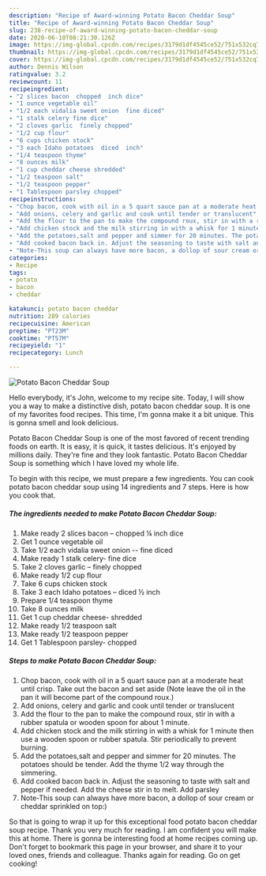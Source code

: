 ```yaml
---
description: "Recipe of Award-winning Potato Bacon Cheddar Soup"
title: "Recipe of Award-winning Potato Bacon Cheddar Soup"
slug: 238-recipe-of-award-winning-potato-bacon-cheddar-soup
date: 2020-06-10T08:21:30.126Z
image: https://img-global.cpcdn.com/recipes/3179d1df4545ce52/751x532cq70/potato-bacon-cheddar-soup-recipe-main-photo.jpg
thumbnail: https://img-global.cpcdn.com/recipes/3179d1df4545ce52/751x532cq70/potato-bacon-cheddar-soup-recipe-main-photo.jpg
cover: https://img-global.cpcdn.com/recipes/3179d1df4545ce52/751x532cq70/potato-bacon-cheddar-soup-recipe-main-photo.jpg
author: Dennis Wilson
ratingvalue: 3.2
reviewcount: 11
recipeingredient:
- "2 slices bacon  chopped  inch dice"
- "1 ounce vegetable oil"
- "1/2 each vidalia sweet onion  fine diced"
- "1 stalk celery fine dice"
- "2 cloves garlic  finely chopped"
- "1/2 cup flour"
- "6 cups chicken stock"
- "3 each Idaho potatoes  diced  inch"
- "1/4 teaspoon thyme"
- "8 ounces milk"
- "1 cup cheddar cheese shredded"
- "1/2 teaspoon salt"
- "1/2 teaspoon pepper"
- "1 Tablespoon parsley chopped"
recipeinstructions:
- "Chop bacon, cook with oil in a 5 quart sauce pan at a moderate heat until crisp. Take out the bacon and set aside (Note leave the oil in the pan it will become part of the compound roux.)"
- "Add onions, celery and garlic and cook until tender or translucent"
- "Add the flour to the pan to make the compound roux, stir in with a rubber spatula or wooden spoon for about 1 minute."
- "Add chicken stock and the milk stirring in with a whisk for 1 minute then use a wooden spoon or rubber spatula. Stir periodically to prevent burning."
- "Add the potatoes,salt and pepper and simmer for 20 minutes. The potatoes should be tender. Add the thyme 1/2 way through the simmering."
- "Add cooked bacon back in. Adjust the seasoning to taste with salt and pepper if needed. Add the cheese stir in to melt. Add parsley"
- "Note-This soup can always have more bacon, a dollop of sour cream or cheddar sprinkled on top:)"
categories:
- Recipe
tags:
- potato
- bacon
- cheddar

katakunci: potato bacon cheddar 
nutrition: 289 calories
recipecuisine: American
preptime: "PT23M"
cooktime: "PT57M"
recipeyield: "1"
recipecategory: Lunch

---
```



![Potato Bacon Cheddar Soup](https://img-global.cpcdn.com/recipes/3179d1df4545ce52/751x532cq70/potato-bacon-cheddar-soup-recipe-main-photo.jpg)

Hello everybody, it's John, welcome to my recipe site. Today, I will show you a way to make a distinctive dish, potato bacon cheddar soup. It is one of my favorites food recipes. This time, I'm gonna make it a bit unique. This is gonna smell and look delicious.

Potato Bacon Cheddar Soup is one of the most favored of recent trending foods on earth. It is easy, it is quick, it tastes delicious. It's enjoyed by millions daily. They're fine and they look fantastic. Potato Bacon Cheddar Soup is something which I have loved my whole life.




To begin with this recipe, we must prepare a few ingredients. You can cook potato bacon cheddar soup using 14 ingredients and 7 steps. Here is how you cook that.

<!--inarticleads1-->

##### The ingredients needed to make Potato Bacon Cheddar Soup:

1. Make ready 2 slices bacon – chopped ¼ inch dice
1. Get 1 ounce vegetable oil
1. Take 1/2 each vidalia sweet onion -- fine diced
1. Make ready 1 stalk celery- fine dice
1. Take 2 cloves garlic – finely chopped
1. Make ready 1/2 cup flour
1. Take 6 cups chicken stock
1. Take 3 each Idaho potatoes – diced ½ inch
1. Prepare 1/4 teaspoon thyme
1. Take 8 ounces milk
1. Get 1 cup cheddar cheese- shredded
1. Make ready 1/2 teaspoon salt
1. Make ready 1/2 teaspoon pepper
1. Get 1 Tablespoon parsley- chopped




<!--inarticleads2-->

##### Steps to make Potato Bacon Cheddar Soup:

1. Chop bacon, cook with oil in a 5 quart sauce pan at a moderate heat until crisp. Take out the bacon and set aside (Note leave the oil in the pan it will become part of the compound roux.)
1. Add onions, celery and garlic and cook until tender or translucent
1. Add the flour to the pan to make the compound roux, stir in with a rubber spatula or wooden spoon for about 1 minute.
1. Add chicken stock and the milk stirring in with a whisk for 1 minute then use a wooden spoon or rubber spatula. Stir periodically to prevent burning.
1. Add the potatoes,salt and pepper and simmer for 20 minutes. The potatoes should be tender. Add the thyme 1/2 way through the simmering.
1. Add cooked bacon back in. Adjust the seasoning to taste with salt and pepper if needed. Add the cheese stir in to melt. Add parsley
1. Note-This soup can always have more bacon, a dollop of sour cream or cheddar sprinkled on top:)




So that is going to wrap it up for this exceptional food potato bacon cheddar soup recipe. Thank you very much for reading. I am confident you will make this at home. There is gonna be interesting food at home recipes coming up. Don't forget to bookmark this page in your browser, and share it to your loved ones, friends and colleague. Thanks again for reading. Go on get cooking!
